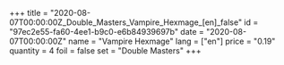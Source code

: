 +++
title = "2020-08-07T00:00:00Z_Double_Masters_Vampire_Hexmage_[en]_false"
id = "97ec2e55-fa60-4ee1-b9c0-e6b84939697b"
date = "2020-08-07T00:00:00Z"
name = "Vampire Hexmage"
lang = ["en"]
price = "0.19"
quantity = 4
foil = false
set = "Double Masters"
+++
